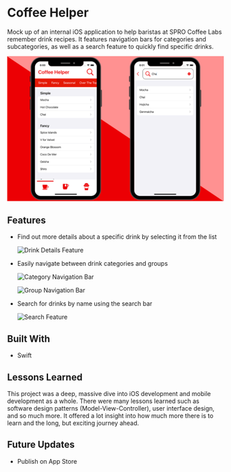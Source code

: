 # Coffee Helper

Mock up of an internal iOS application to help baristas at SPRO Coffee Labs remember drink recipes. It features 
navigation bars for categories and subcategories, as well as a search feature to quickly find specific drinks.

![Coffee Helper Mock Up](https://github.com/jonac19/jonac19.github.io/blob/main/images/projects/coffeeHelper.png)

## Features

- Find out more details about a specific drink by selecting it from the list

   ![Drink Details Feature](https://user-images.githubusercontent.com/87283715/211174895-57585014-313b-444b-8eb5-dade1cb8a014.gif)
   
- Easily navigate between drink categories and groups

   ![Category Navigation Bar](https://user-images.githubusercontent.com/87283715/211175092-5ebc693a-f649-42da-a2d3-02cec21aef80.gif)

   ![Group Navigation Bar](https://user-images.githubusercontent.com/87283715/211175095-b5a74336-d605-45f7-beb1-45dcb86189fb.gif)

- Search for drinks by name using the search bar

   ![Search Feature](https://user-images.githubusercontent.com/87283715/211174863-fd864454-e367-44b6-bd6a-16ad8fec315f.gif)

## Built With

- Swift

## Lessons Learned

This project was a deep, massive dive into iOS development and mobile development as a whole. There were many lessons
learned such as software design patterns (Model-View-Controller), user interface design, and so much more. It offered
a lot insight into how much more there is to learn and the long, but exciting journey ahead.

## Future Updates

- Publish on App Store
